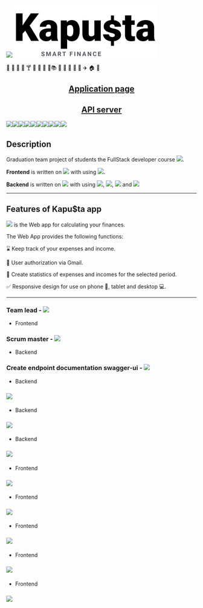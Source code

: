 
![](https://cdn-icons.flaticon.com/png/128/3639/premium/3639404.png?token=exp=1644439860~hmac=45753d5359f7cd193c60cf83487874df) ![](https://raw.githubusercontent.com/Evgeniya-star-35/finally-react/main/src/images/title.png)

:cake: :fork_and_knife: :pizza: :hamburger: :cocktail: :book: :palm_tree: :gift: :pill::books: :bicyclist: :car: :art: :necktie: :train: :airplane: :house: :hotel:

<h2 align="center"><a  href="https://finally-react-project.netlify.app/">Application page </a></h2>
<h2 align="center"><a  href="https://finally-node.herokuapp.com/api-docs/#/">API server</a></h2>

<img src="https://img.shields.io/badge/React-%5E17.0.2-%2333E0FF"/><img src="https://img.shields.io/badge/Redux-%5E4.1.0-%236944E7"/><img src="https://img.shields.io/badge/Css-Modules-%23EC83D4"/><img src="https://img.shields.io/badge/JavaScript-ES8-aqua"/><img src="https://img.shields.io/badge/-Nodejs-brightgreen"/><img src="https://img.shields.io/badge/-nodemailer-%2344ACE7"/><img src="https://img.shields.io/badge/-swagger--ui--express-%2338FF50"/><img src="https://img.shields.io/badge/-Cloudinary-%234B64F2"/><img src="https://img.shields.io/badge/-MongoDB-green"/><img src="https://img.shields.io/badge/-GitHub-black"/>



## Description

Graduation team project of students the FullStack developer course
[<img src="https://img.shields.io/badge/Go-IT-orange" />](https://goit.ua/).

<b>Frontend</b> is written on
[<img src="https://img.shields.io/badge/-React-%2333E0FF"/>](https://reactjs.org/)
with using
[<img src="https://img.shields.io/badge/-Redux-%236944E7"/>](https://redux.js.org/).

<b>Backend</b> is written on
[<img src="https://img.shields.io/badge/-Nodejs-brightgreen"/>](https://nodejs.org/uk/)
with using
[<img src="https://img.shields.io/badge/-nodemailer-%2344ACE7"/>](https://nodemailer.com/about/),
[<img src="https://img.shields.io/badge/-swagger--ui--express-%2338FF50"/>](https://swagger.io/),
[<img src="https://img.shields.io/badge/-Cloudinary-%234B64F2"/>](https://cloudinary.com/)
and
[<img src="https://img.shields.io/badge/-MongoDB-green"/>](https://www.mongodb.com/)

________
## Features of Kapu$ta app
 [<img src="https://img.shields.io/badge/-Kapysta-green"/>](https://finally-react-project.netlify.app/) is the Web app for calculating your finances.

The Web App provides the following functions:

:hourglass: Keep track of your expenses and income.

:email: User authorization via Gmail.

:date: Create statistics of expenses and incomes for the selected period.

:white_check_mark: Responsive design for use on phone :iphone:, tablet and desktop :computer:.


_______________

 ### Team lead - [<img src="https://img.shields.io/badge/-Evgeniya Bayda-orange "/>](https://github.com/Evgeniya-star-35/) 
 * Frontend
### Scrum master - [<img src="https://img.shields.io/badge/-Petro Davydov-black "/>](https://github.com/petroDavydov/) 
* Backend

### Create endpoint documentation swagger-ui - [<img src="https://img.shields.io/badge/-Nikolai Grebenyuk-blue "/>](https://github.com/Nikolayhous/)
* Backend

###  [<img src="https://img.shields.io/badge/-Kovalenko Anna-red"/>](https://github.com/Kovganna/)
* Backend
###  [<img src="https://img.shields.io/badge/-Vlad Gonchar-violet"/>](https://github.com/EclipsoZhuk/)

* Backend
### [<img src="https://img.shields.io/badge/-Jane Babina-yellow "/>](https://github.com/Kelenella/)
* Frontend

###  [<img src="https://img.shields.io/badge/-Tatiana Blizniukova-green "/>](https://github.com/Tatiana37/)
* Frontend
###  [<img src="https://img.shields.io/badge/-Tanya Melnyk-blue"/>](https://github.com/tanyamelnyk19/)
* Frontend
### [<img src="https://img.shields.io/badge/-Mariia Melychyn-pink "/>](https://github.com/MariiaMelychyn/)
* Frontend

### [<img src="https://img.shields.io/badge/-Marta Pryiom-brown "/>](https://github.com/marta-pryiom/)
* Frontend

### [<img src="https://img.shields.io/badge/-Oksana Petryshyn-gray "/>](https://github.com/Oksana07/)




